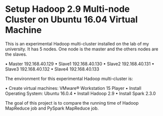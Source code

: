 # Setup Hadoop 2.9 Multi-node Cluster on Ubuntu 16.04 Virtual Machine 

This is an experimental Hadoop multi-cluster installed on the lab of my university.
It has 5 nodes. One node is the master and the others nodes are the slaves. 

•	Master	192.168.40.129
•	Slave1	192.168.40.130
•	Slave2	192.168.40.131
•	Slave3	192.168.40.132
•	Slave4	192.168.40.133

The environment for this experimental Hadoop multi-cluster is:

• Create virtual machines: VMware® Workstation 15 Player 
• Install Operating System: Ubuntu 16.0.4
• Install Hadoop 2.9
• Install Spark 2.3.0

The goal of this project is to compare the running time of Hadoop MapReduce job and PySpark MapReduce job.

